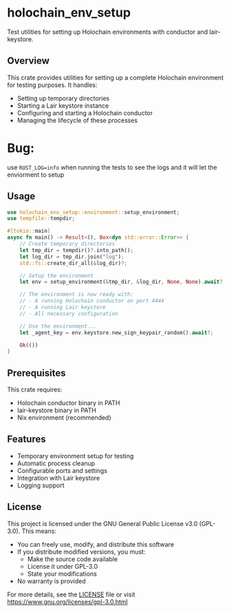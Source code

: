 # holochain_env_setup

Test utilities for setting up Holochain environments with conductor and lair-keystore.

## Overview

This crate provides utilities for setting up a complete Holochain environment for testing purposes. It handles:

- Setting up temporary directories
- Starting a Lair keystore instance
- Configuring and starting a Holochain conductor
- Managing the lifecycle of these processes

# Bug:

use `RUST_LOG=info` when running the tests to see the logs and it will let the enviorment to setup

## Usage

```rust
use holochain_env_setup::environment::setup_environment;
use tempfile::tempdir;

#[tokio::main]
async fn main() -> Result<(), Box<dyn std::error::Error>> {
    // Create temporary directories
    let tmp_dir = tempdir()?.into_path();
    let log_dir = tmp_dir.join("log");
    std::fs::create_dir_all(&log_dir)?;

    // Setup the environment
    let env = setup_environment(&tmp_dir, &log_dir, None, None).await?;

    // The environment is now ready with:
    // - A running Holochain conductor on port 4444
    // - A running Lair keystore
    // - All necessary configuration

    // Use the environment...
    let _agent_key = env.keystore.new_sign_keypair_random().await?;

    Ok(())
}
```

## Prerequisites

This crate requires:

- Holochain conductor binary in PATH
- lair-keystore binary in PATH
- Nix environment (recommended)

## Features

- Temporary environment setup for testing
- Automatic process cleanup
- Configurable ports and settings
- Integration with Lair keystore
- Logging support

## License

This project is licensed under the GNU General Public License v3.0 (GPL-3.0). This means:

- You can freely use, modify, and distribute this software
- If you distribute modified versions, you must:
  - Make the source code available
  - License it under GPL-3.0
  - State your modifications
- No warranty is provided

For more details, see the [LICENSE](LICENSE) file or visit https://www.gnu.org/licenses/gpl-3.0.html
